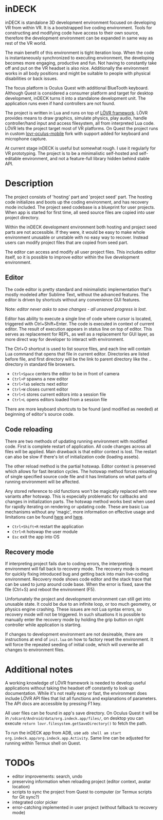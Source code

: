 # inDECK

inDECK is standalone 3D development environment focused on developing VR from within VR. It is a bootstrapped live coding environment. Tools for constructing and modifying code have access to their own source, therefore the development environment can be expanded in same way as rest of the VR world.

The main benefit of this environment is tight iteration loop. When the code is instantaneously synchronized to executing environment, the developing becomes more engaging, productive and fun. Not having to constantly take off and put on the VR headset is also nice. Additionally the environment works in all body positions and might be suitable to people with physical disabilities or back issues.

The focus platform is Oculus Quest with additional BlueTooth keyboard. Although Quest is considered a consumer platform and target for desktop development, inDECK turns it into a standalone development unit. The application runs even if hand controllers are not found.

The project is written in Lua and runs on top of [LÖVR framework](https://lovr.org/). LÖVR provides means to draw graphics, simulate physics, play audio, handle controller/hand input and access filesystem, all from interpreted Lua code. LÖVR lets the project target most of VR platforms. On Quest the project runs in custom [lovr-oculus-mobile](https://github.com/jmiskovic/lovr-oculus-mobile) fork with support added for keyboard and microphone capture.

At current stage inDECK is useful but somewhat rough. I use it regularly for VR prototyping. The project is to be a minimalistic self-hosted and self-editable environment, and not a feature-full library hidden behind stable API.


# Description

The project consists of 'hosting' part and 'project seed' part. The hosting code initializes and boots up the coding environment, and has recovery mode included. The project seed codebase is a blueprint for user projects. When app is started for first time, all seed source files are copied into user project directory.

Within the inDECK development environment both hosting and project seed parts are not accessible. If they were, it would be easy to make whole environment unusable or unstable with no easy way to recover. Instead users can modify project files that are copied from seed part.

The editor can access and modify all user project files. This includes editor itself, so it is possible to improve editor within the live development environment.


## Editor

The code editor is pretty standard and minimalistic implementation that's mostly modeled after Sublime Text, without the advanced features. The editor is driven by shortcuts without any convenience GUI features.

Note: *editor never asks to save changes - all unsaved progress is lost*.

Editor has ability to execute a single line of code where cursor is located, triggered with Ctrl+Shift+Enter. The code is executed in context of current editor. The result of execution appears in status line on top of editor. This serves as replacement for REPL, as well as a replacement for GUI layer, as more direct way for developer to interact with environment.

The Ctrl+O shortcut is used to list source files, and each line will contain Lua command that opens that file in current editor. Directories are listed before file, and first directory will be the link to parent directory like the .. directory in standard file browsers.

* `Ctrl+Space` centers the editor to be in front of camera
* `Ctrl+P` spawns a new editor
* `Ctrl+Tab` selects next editor
* `Ctrl+W` closes current editor
* `Ctrl+S` stores current editors into a session file
* `Ctrl+L` opens editors loaded from a session file

There are more keyboard shortcuts to be found (and modified as needed) at beginning of editor's source code.


## Code reloading

There are two methods of updating running environment with modified code. First is complete restart of application. All code changes across all files will be applied. Main drawback is that editor context is lost. The restart can also be slow if there's lot of initialization code (loading assets).

The other reload method is the partial hotswap. Editor context is preserved which allows for fast iteration cycles. The hotswap method forces reloading of single specified source code file and it has limitations on what parts of running environment will be affected.

Any stored reference to old functions won't be magically replaced with new variants after hotswap. This is especially problematic for callbacks and changes in initialization parts. The hotswap method works best when used for rapidly iterating on rendering or updating code. These are basic Lua mechanisms without any 'magic', more information on effective usage and limitations can be found [here](https://defold.com/manuals/modules/#hot-reloading-modules) and [here](https://defold.com/manuals/hot-reload/#reloading-scripts).

* `Ctrl+Shift+R` restart the application
* `Ctrl+R` hotswap the user module
* `Esc` exit the app into OS


## Recovery mode

If interpreting project fails due to coding errors, the interpreting environment will fall back to recovery mode. The recovery mode is meant for quickly fixing introduced bug and getting back into main live-coding environment. Recovery mode shows code editor and the stack trace that can be used to jump around code base. When the error is fixed, save the file (Ctrl+S) and reboot the environment (F5).

Unfortunately the project and development environment can still get into unusable state. It could be due to an infinite loop, or too much geometry, or physics engine crashing. These issues are not Lua syntax errors, so recovery mode will not be triggered. In such situations it is possible to manually enter the recovery mode by holding the grip button on right controller while application is starting.

If changes to development environment are not desireable, there are instructions at end of `init.lua` on how to factory reset the environment. It will force the repeated seeding of initial code, which will overwrite all changes to environment files.


# Additional notes

A working knowledge of LÖVR framework is needed to develop useful applications without taking the headset off constantly to look up documentation. While it's not really easy or fast, the environment does include LÖVR API files that list all functions and explanations of parameters. The API docs are accessible by pressing F1 key.

All user files can be found in app's save directory. On Oculus Quest it will be in `/sdcard/Android/data/org.indeck.app/files/`, on desktop you can execute `return lovr.filesystem.getSaveDirectory()` to fetch the path.

To run the inDECK app from ADB, use `adb shell am start org.indeck.app/org.indeck.app.Activity`. Same line can be adjusted for running within Termux shell on Quest.

# TODOs

* editor improvements: search, undo
* preserving information when reloading project (editor context, avatar location)
* scripts to sync the project from Quest to computer (or Termux scripts for Git sync?)
* integrated color picker
* error-catching implemented in user project (without fallback to recovery mode)
